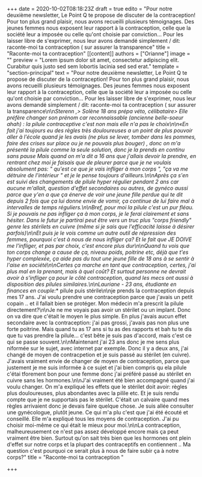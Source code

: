 +++
date = 2020-10-02T08:18:23Z
draft = true
edito = "Pour notre deuxième newsletter, Le Point Q te propose de discuter de la contraception! Pour ton plus grand plaisir, nous avons recueilli plusieurs témoignages. Des jeunes femmes nous exposent leur rapport à la contraception, celle que la société leur a imposée ou celle qu'ont choisie par conviction… Pour les laisser libre de s'exprimer, nous leur avons demandé simplement / dit: raconte-moi ta contraception ( sur assurer la transparence"
title = "Raconte-moi ta contraception"
[[content]]
authors = ["Orianne"]
image = ""
preview = "Lorem ipsum dolor sit amet, consectetur adipiscing elit. Curabitur quis justo sed sem lobortis lacinia sed sed erat."
template = "section-principal"
text = "Pour notre deuxième newsletter, Le Point Q te propose de discuter de la contraception! Pour ton plus grand plaisir, nous avons recueilli plusieurs témoignages. Des jeunes femmes nous exposent leur rapport à la contraception, celle que la société leur a imposée ou celle qu'ont choisie par conviction… Pour les laisser libre de s'exprimer, nous leur avons demandé simplement / dit: raconte-moi ta contraception ( sur assurer la transparence\n\n**Sterenn *,> Solène 18 ans prépa véto, célibataire> Elle préfère changer son prénom car reconnaissable (ancienne belle-soeur ahah)** : la pilule contraceptive c'est non mais elle n'a pas le choix\n\n«En fait j'ai toujours eu des règles très douloureuses a un point de plus pouvoir aller à l'école quand je les avais (ne plus se lever, tomber dans les pommes, faire des crises sur place ou je ne pouvais plus bouger) , donc on m'a présenté la pilule comme la seule solution, donc je la prends en continu sans pause Mais quand on m'a dit a 16 ans que j'allais devoir la prendre, en rentrant chez moi je faisais que de pleurer parce que je ne voulais absolument pas: \" _qu'est ce que je vais infliger à mon corps_ \", _\"ça va me détruire de l'intérieur_ \" et je le pense toujours d'ailleurs.\n\nAprès ça s'en est suivi des changements de pilule hyper régulier pendant 2 ans car aucune m'allait, question d'effet secondaires ou autres, de gynéco aussi parce que y'en a que ça énerve de voir une jeune fille perdue qui te dit depuis 2 fois que ça lui donne envie de vomir, ça continue de lui faire mal à intervalles de temps réguliers.\n\nBref, pour moi la pilule c'est un pur fléau. Si je pouvais ne pas infliger ça à mon corps, je le ferai clairement et sans hésiter. Dans le futur je partirai peut être vers un truc plus \"corps friendly\" genre les stérilets en cuivre (même si je sais que l'efficacité laisse à désirer parfois)\n\nEt puis je le vois comme un autre outil de répression des femmes, pourquoi c'est à nous de nous infliger ça? Et le fait que JE DOIVE me l'infliger, et pas par choix, c'est encore plus dur\n\nQuand tu vois que ton corps change a cause de ça, niveau poids, poitrine etc, déjà que t'es hyper complexée, ça aide pas du tout une jeune fille de 18 ans à se sentir à l'aise en société\n\nCertes ça marche en tant que contraception, certes, j'ai plus mal en la prenant, mais à quel coût? Et surtout personne ne devrait avoir à s'infliger ça pour le côté contraception, quand les mecs ont aussi à disposition des pilules similaires.\n\n**Lauriane - 23 ans, étudiante en finances en couple:** pilule puis stérile\n\nje prends la contraception depuis mes 17 ans. J'ai voulu prendre une contraception parce que j'avais un petit copain .. et il fallait bien se protéger. Mon médecin m'a prescrit la pilule directement?\n\nJe ne me voyais pas avoir un stérilet ou un implant. Donc on va dire que c'était le moyen le plus simple. En plus j'avais aucun effet secondaire avec la contraception: j'ai pas grossi, j'avais pas non plus une forte poitrine. Mais quand tu as 17 ans si tu as des rapports et bah tu te dis que tu vas prendre la pilule… c'est bête je suis pas d'accord, mais c'est ce qui se passe souvent.\n\nMaintenant j'ai 23 ans donc je me sens plus niformée sur le sujet, avec internet par exemple. Donc il y a deux ans, j'ai changé de moyen de contracpetion et je suis passé au stérilet (en cuivre). J'avais vraiment envie de changer de moyen de contraception, parce que justement je me suis informée à ce sujet et j'ai bien compris qu ela pilule c'étai tforement bon pour une femme donc j'ai préféré passé au stérilet en cuivre sans les hormones.\n\nJ'ai vraiment été bien accompagné quand j'ai voulu changer. On m'a expliqué les effets que le stérilet doit avoir: règles plus douloureuses, plus abondantes avec la pilile etc. Et je suis rendu compte que je ne supportais pas le stérilet. C'était un calvaire quand mes règles arrivaient donc je devais faire quelque chose. Je suis allée consulter une gynécologue, plutôt jeune. Ce qui m'a plu c'est que j'ai été écouté et conseillé. Elle m'a expliqué tous les moyens de contraception. J'ai pu choisir moi-même ce qui était le mieux pour moi.\n\nLa contraception, malheureusement ce n'est pas assez développé encore mais ça peut vraiment être bien. Surtout qu'on sait très bien que les hormones ont plein d'effet sur notre corps et la plupart des contraceptifs en contiennent .. Ma question c'est pourquoi ce serait plus à nous de faire subir ça à notre corps?"
title = "Raconte-moi ta contraception "

+++
